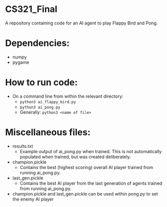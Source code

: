 # CS321_Final
A repository containing code for an AI agent to play Flappy Bird and Pong. 

# Dependencies:
- numpy
- pygame

# How to run code:
- On a command line from within the relevant directory:
  - `python3 ai_flappy_bird.py`
  - `python3 ai_pong.py`
  - Generally: `python3 <name of file>`

# Miscellaneous files:
- results.txt
  - Example output of ai_pong.py when trained. This is not automatically populated when trained, but was created deliberately.
- champion.pickle
  - Contains the best (highest scoring) overall AI player trained from running ai_pong.py.
- last_gen.pickle
  - Contains the best AI player from the last generation of agents trained from running ai_pong.py.
- champion.pickle and last_gen.pickle can be used within pong.py to set the enemy AI player
